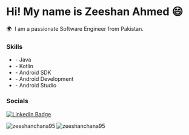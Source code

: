 Hi! My name is Zeeshan Ahmed 😄
========================================================================================================================================

🌍  I am a passionate Software Engineer from Pakistan.
<br/>

### Skills
<ul>
	<li>- Java </li>
	<li>- Kotlin </li>
	<li>- Android SDK</li>
	<li>- Android Development</li>
	<li>- Android Studio</li>
</ul>
<!-- [![My Skills](https://skillicons.dev/icons?i=html,css)](https://skillicons.dev) &nbsp;&nbsp;&nbsp;&nbsp;&nbsp; [![My Skills](https://skillicons.dev/icons?i=js)](https://skillicons.dev) &nbsp;&nbsp;&nbsp;&nbsp;&nbsp; [![My Skills](https://skillicons.dev/icons?i=react)](https://skillicons.dev) &nbsp;&nbsp;&nbsp;&nbsp;&nbsp; [![My Skills](https://skillicons.dev/icons?i=tailwind,scss)](https://skillicons.dev) &nbsp;&nbsp;&nbsp;&nbsp;&nbsp; [![My Skills](https://skillicons.dev/icons?i=figma)](https://skillicons.dev)
<br/>
-->

### Socials

<div id="badges">
  <a href="https://www.linkedin.com/in/zeeshan-ahmed-channa-428830194/">
    <img src="https://img.shields.io/badge/LinkedIn-blue?style=for-the-badge&logo=linkedin&logoColor=white" alt="LinkedIn Badge"/>
  </a>
</div>

<div>
<p>
<img align="left" src="https://github-readme-stats.vercel.app/api/top-langs?username=zeeshanchana95&show_icons=true&locale=en&layout=compact" alt="zeeshanchana95" />
</p>
</div>




<p>
	<img align="center" src="https://github-readme-streak-stats.herokuapp.com/?user=zeeshanchana95" alt="zeeshanchana95"/>
</p>

